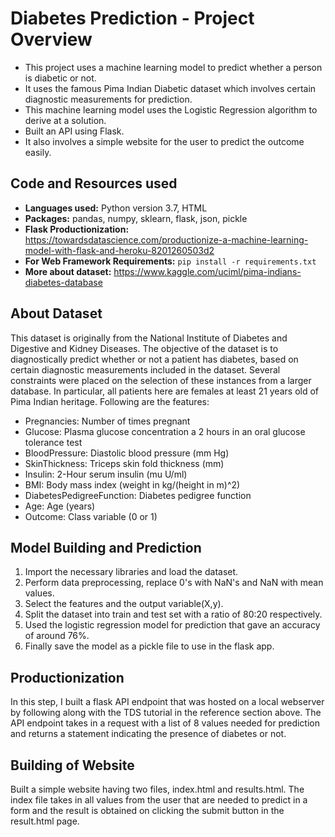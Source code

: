 # Diabetes Prediction - Project Overview
- This project uses a machine learning model to predict whether a person is diabetic or not.
- It uses the famous Pima Indian Diabetic dataset which involves certain diagnostic measurements for prediction.
- This machine learning model uses the Logistic Regression algorithm to derive at a solution.
- Built an API using Flask.
- It also involves a simple website for the user to predict the outcome easily.

## Code and Resources used
- **Languages used:** Python version 3.7, HTML  
- **Packages:** pandas, numpy, sklearn, flask, json, pickle 
- **Flask Productionization:** https://towardsdatascience.com/productionize-a-machine-learning-model-with-flask-and-heroku-8201260503d2
- **For Web Framework Requirements:**  ```pip install -r requirements.txt```
- **More about dataset:** https://www.kaggle.com/uciml/pima-indians-diabetes-database

## About Dataset
This dataset is originally from the National Institute of Diabetes and Digestive and Kidney Diseases. The objective of the dataset is to diagnostically predict whether or not a patient has diabetes, based on certain diagnostic measurements included in the dataset. Several constraints were placed on the selection of these instances from a larger database. In particular, all patients here are females at least 21 years old of Pima Indian heritage. Following are the features:
- Pregnancies: Number of times pregnant
- Glucose: Plasma glucose concentration a 2 hours in an oral glucose tolerance test
- BloodPressure: Diastolic blood pressure (mm Hg)
- SkinThickness: Triceps skin fold thickness (mm)
- Insulin: 2-Hour serum insulin (mu U/ml)
- BMI: Body mass index (weight in kg/(height in m)^2)
- DiabetesPedigreeFunction: Diabetes pedigree function
- Age: Age (years)
- Outcome: Class variable (0 or 1)

## Model Building and Prediction
1. Import the necessary libraries and load the dataset.
2. Perform data preprocessing, replace 0's with NaN's and NaN with mean values.
3. Select the features and the output variable(X,y).
4. Split the dataset into train and test set with a ratio of 80:20 respectively.
5. Used the logistic regression model for prediction that gave an accuracy of around 76%.
6. Finally save the model as a pickle file to use in the flask app.

## Productionization 
In this step, I built a flask API endpoint that was hosted on a local webserver by following along with the TDS tutorial in the reference section above. The API endpoint takes in a request with a list of 8 values needed for prediction and returns a statement indicating the presence of diabetes or not.

## Building of Website
Built a simple website having two files, index.html and results.html. The index file takes in all values from the user that are needed to predict in a form and the result is obtained on clicking the submit button in the result.html page.
